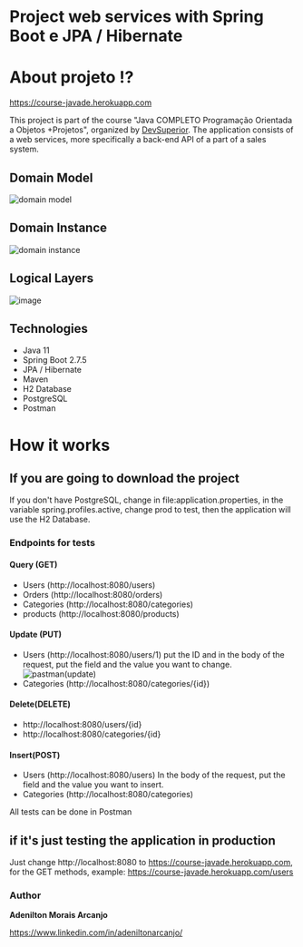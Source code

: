 # Project web services with Spring Boot e JPA / Hibernate

# About projeto ⁉️ 

https://course-javade.herokuapp.com

This project is part of the course "Java COMPLETO Programação Orientada a Objetos +Projetos", organized by [DevSuperior](https://devsuperior.com "Site da DevSuperior").
The application consists of a web services, more specifically a back-end API of a part of a sales system.


## Domain Model
![domain model](https://user-images.githubusercontent.com/69324694/203998861-f747da4f-fcab-4442-8dcb-e35e75e6ff6f.png)

## Domain Instance
![domain instance](https://user-images.githubusercontent.com/69324694/203998994-efd08a2c-8fe9-48fc-9c38-8d10349d0dc5.png)

## Logical Layers
![image](https://user-images.githubusercontent.com/69324694/204042811-0d92823a-7a61-4951-874f-a597dc3d970b.png)

## Technologies
- Java 11
- Spring Boot 2.7.5
- JPA / Hibernate
- Maven
- H2 Database 
- PostgreSQL
- Postman 

# How it works
## If you are going to download the project
If you don't have PostgreSQL, change in file:application.properties, in the variable spring.profiles.active, change prod to test, then the application will use the H2 Database.

### Endpoints for tests
#### Query (GET)
- Users (http://localhost:8080/users)
- Orders (http://localhost:8080/orders)
- Categories (http://localhost:8080/categories)
- products (http://localhost:8080/products)

#### Update (PUT)
- Users (http://localhost:8080/users/1) put the ID and in the body of the request, put the field and the value you want to change.
![pastman(update)](https://user-images.githubusercontent.com/69324694/204048693-9580fba6-23c4-4bea-950b-f45fda15d505.png)
- Categories (http://localhost:8080/categories/{id})

#### Delete(DELETE)
- http://localhost:8080/users/{id}
- http://localhost:8080/categories/{id}

#### Insert(POST)
- Users (http://localhost:8080/users) In the body of the request, put the field and the value you want to insert.
- Categories (http://localhost:8080/categories)

All tests can be done in Postman


## if it's just testing the application in production
Just change http://localhost:8080 to https://course-javade.herokuapp.com, for the GET methods, example: https://course-javade.herokuapp.com/users

### Author
**Adenilton Morais Arcanjo**

https://www.linkedin.com/in/adeniltonarcanjo/
